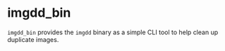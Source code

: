 # imgdd_bin

`imgdd_bin` provides the `imgdd` binary as a simple CLI tool to help clean up duplicate images.
